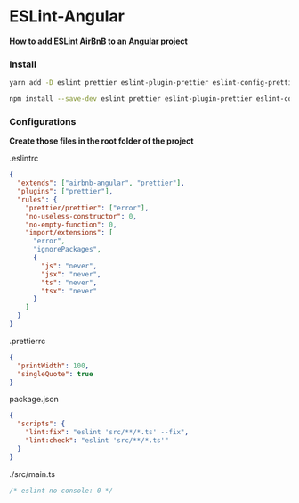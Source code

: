 # ESLint-Angular
__How to add ESLint AirBnB to an Angular project__

### Install
```bash
yarn add -D eslint prettier eslint-plugin-prettier eslint-config-prettier eslint-plugin-import eslint-config-airbnb-angular @typescript-eslint/eslint-plugin @typescript-eslint/parser

npm install --save-dev eslint prettier eslint-plugin-prettier eslint-config-prettier eslint-plugin-import eslint-config-airbnb-angular @typescript-eslint/eslint-plugin @typescript-eslint/parser
```

### Configurations
__Create those files in the root folder of the project__

.eslintrc
```json
{
  "extends": ["airbnb-angular", "prettier"],
  "plugins": ["prettier"],
  "rules": {
    "prettier/prettier": ["error"],
    "no-useless-constructor": 0,
    "no-empty-function": 0,
    "import/extensions": [
      "error",
      "ignorePackages",
      {
        "js": "never",
        "jsx": "never",
        "ts": "never",
        "tsx": "never"
      }
    ]
  }
}
```

.prettierrc
```json
{
  "printWidth": 100,
  "singleQuote": true
}
```

package.json
```json
{
  "scripts": {
    "lint:fix": "eslint 'src/**/*.ts' --fix",
    "lint:check": "eslint 'src/**/*.ts'"
  }
}
```

./src/main.ts
```js
/* eslint no-console: 0 */
```


